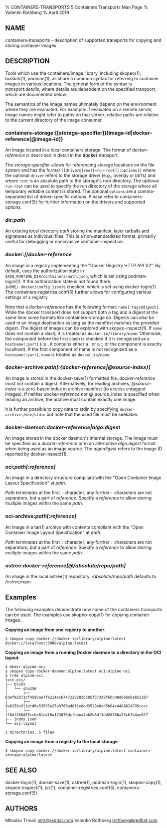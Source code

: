 % CONTAINERS-TRANSPORTS 5 Containers Transports Man Page
% Valentin Rothberg
% April 2019

## NAME

containers-transports - description of supported transports for copying and storing container images

## DESCRIPTION

Tools which use the containers/image library, including skopeo(1), buildah(1), podman(1), all share a common syntax for referring to container images in various locations.
The general form of the syntax is _transport:details_, where details are dependent on the specified transport, which are documented below.

The semantics of the image names ultimately depend on the environment where
they are evaluated. For example: if evaluated on a remote server, image names
might refer to paths on that server; relative paths are relative to the current
directory of the image consumer.

### **containers-storage**:[**[**storage-specifier**]**]{image-id|docker-reference[@image-id]}

An image located in a local containers storage.
The format of _docker-reference_ is described in detail in the **docker** transport.

The _storage-specifier_ allows for referencing storage locations on the file system and has the format `[[driver@]root[+run-root][:options]]` where the optional `driver` refers to the storage driver (e.g., overlay or btrfs) and where `root` is an absolute path to the storage's root directory.
The optional `run-root` can be used to specify the run directory of the storage where all temporary writable content is stored.
The optional `options` are a comma-separated list of driver-specific options.
Please refer to containers-storage.conf(5) for further information on the drivers and supported options.

### **dir:**_path_

An existing local directory _path_ storing the manifest, layer tarballs and signatures as individual files.
This is a non-standardized format, primarily useful for debugging or noninvasive container inspection.

### **docker://**_docker-reference_

An image in a registry implementing the "Docker Registry HTTP API V2".
By default, uses the authorization state in `$XDG_RUNTIME_DIR/containers/auth.json`, which is set using podman-login(1).
If the authorization state is not found there, `$HOME/.docker/config.json` is checked, which is set using docker-login(1).
The containers-registries.conf(5) further allows for configuring various settings of a registry.

Note that a _docker-reference_ has the following format: `name[:tag|@digest]`.
While the docker transport does not support both a tag and a digest at the same time some formats like containers-storage do.
Digests can also be used in an image destination as long as the manifest matches the provided digest.
The digest of images can be explored with skopeo-inspect(1).
If `name` does not contain a slash, it is treated as `docker.io/library/name`.
Otherwise, the component before the first slash is checked if it is recognized as a `hostname[:port]` (i.e., it contains either a . or a :, or the component is exactly localhost).
If the first component of name is not recognized as a `hostname[:port]`, `name` is treated as `docker.io/name`.

### **docker-archive:**_path[:{docker-reference|@source-index}]_

An image is stored in the docker-save(1) formatted file.
_docker-reference_ must not contain a digest.
Alternatively, for reading archives, @_source-index_ is a zero-based index in archive manifest
(to access untagged images).
If neither _docker-reference_ nor @_source_index is specified when reading an archive, the archive must contain exactly one image.

It is further possible to copy data to stdin by specifying `docker-archive:/dev/stdin` but note that the used file must be seekable.

### **docker-daemon:**_docker-reference|algo:digest_

An image stored in the docker daemon's internal storage.
The image must be specified as a _docker-reference_ or in an alternative _algo:digest_ format when being used as an image source.
The _algo:digest_ refers to the image ID reported by docker-inspect(1).

### **oci:**_path[:reference]_

An image in a directory structure compliant with the "Open Container Image Layout Specification" at _path_.

_Path_ terminates at the first `:` character; any further `:` characters are not separators, but a part of _reference_.
Specify a _reference_ to allow storing multiple images within the same _path_.

### **oci-archive:**_path[:reference]_

An image in a tar(1) archive with contents compliant with the "Open Container Image Layout Specification" at _path_.

_Path_ terminates at the first `:` character; any further `:` characters are not separators, but a part of _reference_.
Specify a _reference_ to allow storing multiple images within the same _path_.

### **ostree:**_docker-reference[@/absolute/repo/path]_

An image in the local ostree(1) repository.
_/absolute/repo/path_ defaults to _/ostree/repo_.

## Examples

The following examples demonstrate how some of the containers transports can be used.
The examples use skopeo-copy(1) for copying container images.

**Copying an image from one registry to another**:
```
$ skopeo copy docker://docker.io/library/alpine:latest docker://localhost:5000/alpine:latest
```

**Copying an image from a running Docker daemon to a directory in the OCI layout**:
```
$ mkdir alpine-oci
$ skopeo copy docker-daemon:alpine:latest oci:alpine-oci
$ tree alpine-oci
test-oci/
├── blobs
│   └── sha256
│       ├── 83ef92b73cf4595aa7fe214ec6747228283d585f373d8f6bc08d66bebab531b7
│       ├── 9a6259e911dcd0a53535a25a9760ad8f2eded3528e0ad5604c4488624795cecc
│       └── ff8df268d29ccbe81cdf0a173076dcfbbea4bb2b6df1dd26766a73cb7b4ae6f7
├── index.json
└── oci-layout

2 directories, 5 files
```

**Copying an image from a registry to the local storage**:
```
$ skopeo copy docker://docker.io/library/alpine:latest containers-storage:alpine:latest
```

## SEE ALSO

docker-login(1), docker-save(1), ostree(1), podman-login(1), skopeo-copy(1), skopeo-inspect(1), tar(1), container-registries.conf(5), containers-storage.conf(5)

## AUTHORS

Miloslav Trmač <mitr@redhat.com>
Valentin Rothberg <rothberg@redhat.com>

